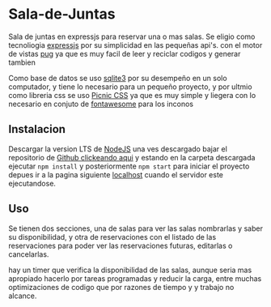 # Sala-de-Juntas
Sala de juntas en expressjs para reservar una o mas salas.
Se eligio como tecnoliogia [expressjs](https://expressjs.com/) por su simplicidad en las pequeñas api's. con el motor de vistas [pug](https://pugjs.org) ya que es muy facil de leer y reciclar codigos y generar tambien

Como base de datos se uso [sqlite3](https://www.npmjs.com/package/sqlite3) por su desempeño en un solo computador, y tiene lo necesario para un pequeño proyecto, y por ultmio como libreria css se uso [Picnic CSS](https://picnicss.com/) ya que es muy simple y liegera con lo necesario en conjuto de [fontawesome](https://fontawesome.com/) para los inconos

## Instalacion
Descargar la version LTS de [NodeJS](https://nodejs.org/) una ves descargado bajar el repositorio de [Github clickeando aqui](https://github.com/pepernando/Sala-de-Juntas) y estando en la carpeta descargada ejecutar `npm install` y posteriormente `npm start` para iniciar el proyecto depues ir a la pagina siguiente [localhost](http://localhost:3000/) cuando el servidor este ejecutandose.

## Uso
Se tienen dos secciones, una de salas para ver las salas nombrarlas y saber su disponibilidad, y otra de reservaciones con el listado de las reservaciones para poder ver las reservaciones futuras, editarlas o cancelarlas.

hay un timer que verifica la disponibilidad de las salas, aunque seria mas apropiado hacerlo por tareas programadas y reducir la carga, entre muchas optimizaciones de codigo que por razones de tiempo y y trabajo no alcance. 